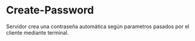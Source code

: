 # Create-Password
Servidor crea una contraseña automática según parametros pasados por el cliente mediante terminal.
